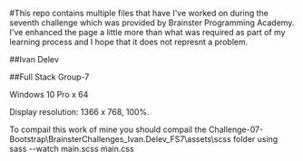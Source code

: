 #This repo contains multiple files that have I've worked on during the seventh challenge which was provided by Brainster Programming Academy.
I've enhanced the page a little more than what was required as part of my learning process and I hope that it does not represnt a problem.

##Ivan Delev

##Full Stack Group-7

Windows 10 Pro x 64

Display resolution: 1366 x 768, 100%.

To compail this work of mine you should compail the Challenge-07-Bootstrap\BrainsterChallenges_Ivan.Delev_FS7\assets\scss folder using sass --watch main.scss main.css
